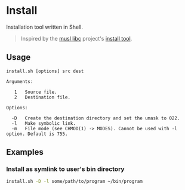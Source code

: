 # Install

Installation tool written in Shell.

> Inspired by the [musl libc](https://musl.libc.org) project's [install tool](https://git.musl-libc.org/cgit/musl/tree/tools/install.sh).

## Usage

```
install.sh [options] src dest

Arguments:

   1   Source file.
   2   Destination file.
   
Options:

  -D   Create the destination directory and set the umask to 022.
  -l   Make symbolic link.
  -m   File mode (see CHMOD(1) -> MODES). Cannot be used with -l option. Default is 755.
```

## Examples

### Install as symlink to user's bin directory

```bash
install.sh -D -l some/path/to/program ~/bin/program
```
